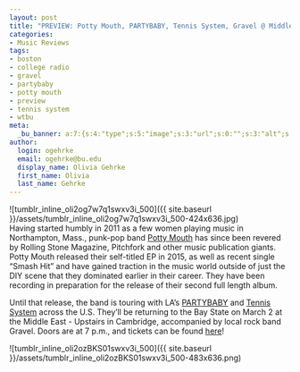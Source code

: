 ```yaml
---
layout: post
title: "PREVIEW: Potty Mouth, PARTYBABY, Tennis System, Gravel @ Middle East Upstairs"
categories:
- Music Reviews
tags:
- boston
- college radio
- gravel
- partybaby
- potty mouth
- preview
- tennis system
- wtbu
meta:
  _bu_banner: a:7:{s:4:"type";s:5:"image";s:3:"url";s:0:"";s:3:"alt";s:0:"";s:7:"post_id";s:0:"";s:4:"html";s:0:"";s:8:"position";s:0:"";s:7:"caption";s:0:"";}
author:
  login: ogehrke
  email: ogehrke@bu.edu
  display_name: Olivia Gehrke
  first_name: Olivia
  last_name: Gehrke
---
```

![tumblr_inline_oli2og7w7q1swxv3i_500]({{ site.baseurl }}/assets/tumblr_inline_oli2og7w7q1swxv3i_500-424x636.jpg)  
Having started humbly in 2011 as a few women playing music in Northampton, Mass., punk-pop band [Potty Mouth](http://t.umblr.com/redirect?z=https%3A%2F%2Fwww.facebook.com%2Fpottymouthworld%2F&t=OWE1MmZkYmY1YjQ0MzFhM2M4Njg5M2U1NjMzY2U0NGU1NzU0MGVhMixvRlYxR0NUNQ%3D%3D&b=t%3AKIk-PtjejdhRSOqxbjcLKQ&p=http%3A%2F%2Fwtburadio.tumblr.com%2Fpost%2F157341192708%2Fconcert-preview-potty-mouth-partybaby-tennis&m=1) has since been revered by Rolling Stone Magazine, Pitchfork and other music publication giants. Potty Mouth released their self-titled EP in 2015, as well as recent single “Smash Hit” and have gained traction in the music world outside of just the DIY scene that they dominated earlier in their career. They have been recording in preparation for the release of their second full length album.

Until that release, the band is touring with LA’s [PARTYBABY](http://t.umblr.com/redirect?z=https%3A%2F%2Fwww.facebook.com%2FPARTYBABYLIVES%2F&t=ZDAxOWQwN2YzNzJiMjRhMmFhMjJhMGUzYTk1NjIzYjdiNzNlN2Q4OCxvRlYxR0NUNQ%3D%3D&b=t%3AKIk-PtjejdhRSOqxbjcLKQ&p=http%3A%2F%2Fwtburadio.tumblr.com%2Fpost%2F157341192708%2Fconcert-preview-potty-mouth-partybaby-tennis&m=1) and [Tennis System](http://t.umblr.com/redirect?z=https%3A%2F%2Fwww.facebook.com%2FTennisSystem%2F&t=MGZiZGFiZTg3OWU1MmIxNzZlNTQ0Mzk2YThhZDkyOTIxYWExNDE2YSxvRlYxR0NUNQ%3D%3D&b=t%3AKIk-PtjejdhRSOqxbjcLKQ&p=http%3A%2F%2Fwtburadio.tumblr.com%2Fpost%2F157341192708%2Fconcert-preview-potty-mouth-partybaby-tennis&m=1) across the U.S. They’ll be returning to the Bay State on March 2 at the Middle East - Upstairs in Cambridge, accompanied by local rock band Gravel. Doors are at 7 p.m., and tickets can be found [here](http://t.umblr.com/redirect?z=http%3A%2F%2Fwww.ticketweb.com%2Ft3%2Fsale%2FSaleEventDetail%3Fdispatch%3DloadSelectionData%26eventId%3D7174425%26REFERRAL_ID%3Dtwfb%26pl%3Dmideastnew&t=ZDE4MGE4NjA0Nzk5ZjEzMzA2NmU4MmZmOTY2MjdmMTdlZDM2ZjZhYSxvRlYxR0NUNQ%3D%3D&b=t%3AKIk-PtjejdhRSOqxbjcLKQ&p=http%3A%2F%2Fwtburadio.tumblr.com%2Fpost%2F157341192708%2Fconcert-preview-potty-mouth-partybaby-tennis&m=1)!

![tumblr_inline_oli2ozBKS01swxv3i_500]({{ site.baseurl }}/assets/tumblr_inline_oli2ozBKS01swxv3i_500-483x636.png)